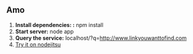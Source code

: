 ## Amo ##

 1. **Install dependencies: :** npm install
 2. **Start server:** node app
 3. **Query the service:** localhost/?q=http://www.linkyouwanttofind.com
 4. [Try it on nodejitsu][1]


  [1]: http://amo.nodejitsu.com/?q=http://www.buzzfeed.com/mjs538/solar-eclipse-pictures